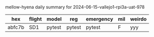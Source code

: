 mellow-hyena daily summary for 2024-06-15-vallejo1-rpi3a-uat-978

|hex|flight|model|reg|emergency|mil|weirdo|
|--|--|--|--|--|--|--|
|abfc7b|SD1|pytest|pytest|pytest|F|yyy|
